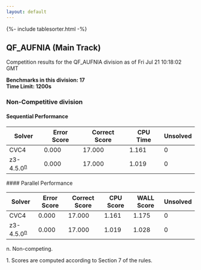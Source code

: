 ```yaml
---
layout: default
---
```

{%- include tablesorter.html -%}

##  QF_AUFNIA (Main Track)

Competition results for the QF_AUFNIA division as of Fri Jul 21 10:18:02 GMT

**Benchmarks in this division: 17**
<br/>
**Time Limit: 1200s**


###  Non-Competitive division

#### Sequential Performance
<table id="sequential" class="result sorted">
<thead>
<tr>
<th class="center">Solver</th>
<th class="center">Error Score</th>
<th class="center">Correct Score</th>
<th class="center">CPU Time</th>
<th class="center">Unsolved</th>
</tr>
</thead>
<tr>
<td>CVC4</td>
<td class="right">0.000</td>
<td class="right">17.000</td>
<td class="right">1.161</td>
<td class="right">0</td>
</tr>
<tr>
<td>z3-4.5.0<SUP><a href="#fn">n</a></SUP>
</td>
<td class="right">0.000</td>
<td class="right">17.000</td>
<td class="right">1.019</td>
<td class="right">0</td>
</tr>
</table>
#### Parallel Performance
<table id="parallel" class="result sorted">
<thead>
<tr>
<th class="center">Solver</th>
<th class="center">Error Score</th>
<th class="center">Correct Score</th>
<th class="center">CPU Score</th>
<th class="center">WALL Score</th>
<th class="center">Unsolved</th>
</tr>
</thead>
<tr>
<td>CVC4</td>
<td class="right">0.000</td>
<td class="right">17.000</td>
<td class="right">1.161</td>
<td class="right">1.175</td>
<td class="right">0</td>
</tr>
<tr>
<td>z3-4.5.0<SUP><a href="#fn">n</a></SUP>
</td>
<td class="right">0.000</td>
<td class="right">17.000</td>
<td class="right">1.019</td>
<td class="right">1.028</td>
<td class="right">0</td>
</tr>
</table>
<span id="fn"> n. Non-competing.</span>

<span id="fn1"> 1. Scores are computed according to Section 7 of the rules.</span>


